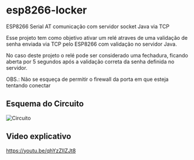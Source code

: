 # esp8266-locker
ESP8266 Serial AT comunicação com  servidor socket Java via TCP

Esse projeto tem como objetivo ativar um relé atraves de uma validação de senha enviada via TCP pelo ESP8266 com validação no servidor Java. 

No caso deste projeto o relé pode ser considerado uma fechadura, ficando aberta por 5 segundos após a validação correta da senha definida no servidor.

OBS.: Não se esqueça de permitir o firewall da porta em que esteja tentando conectar

## Esquema do Circuito

![Circuito](Esquema%20de%20conexões.png)

## Video explicativo

https://youtu.be/qhYzZIIZJt8
